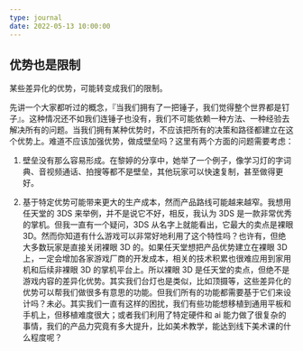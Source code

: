 ```yaml
---
type: journal
date: 2022-05-13 10:00:00
---
```


## 优势也是限制

某些差异化的优势，可能转变成我们的限制。

先讲一个大家都听过的概念，『当我们拥有了一把锤子，我们觉得整个世界都是钉子』。这种情况还不如我们连锤子也没有，我们不可能依赖一种方法、一种经验去解决所有的问题。当我们拥有某种优势时，不应该把所有的决策和路径都建立在这个优势上。难道不应该加强优势，做成壁垒吗？这里有两个方面的问题需要考虑：

1. 壁垒没有那么容易形成。在黎婷的分享中，她举了一个例子，像学习灯的字词典、音视频通话、拍搜等都不是壁垒，其他玩家可以快速复制，甚至做得更好。

2. 基于特定优势可能带来更大的生产成本，然而产品路线可能越来越窄。我想用任天堂的 3DS 来举例，并不是说它不好，相反，我认为 3DS 是一款非常优秀的掌机。但我一直有一个疑问，3DS 从名字上就能看出，它最大的卖点是裸眼 3D。然而你知道有什么游戏可以非常好地利用了这个特性吗？也许有，但绝大多数玩家是直接关闭裸眼 3D 的。如果任天堂想把产品优势建立在裸眼 3D 上，一定会增加各家游戏厂商的开发成本，相关的技术积累也很难应用到家用机和后续非裸眼 3D 的掌机平台上。所以裸眼 3D 是任天堂的卖点，但绝不是游戏内容的差异化优势。其实我们台灯也是类似，比如顶摄等，这些差异化的优势可以帮我们做很多有意思的功能。但我们所有的功能都需要基于它们来设计吗？未必。其实我们一直有这样的困扰，我们有些功能想移植到通用平板和手机上，但移植难度很大；或者我们利用了特定硬件和 ai 能力做了很复杂的事情，我们的产品力究竟有多大提升，比如美术教学，能达到线下美术课的什么程度呢？
